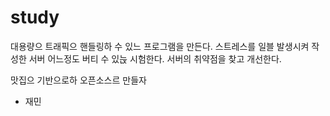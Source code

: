 # study
대용량으 트래픽으 핸들링하 수 있느 프로그램을 만든다.
스트레스를 일블 발생시켜 작성한 서버 어느정도 버티 수 있늕 시험한다.
서버의 취약점을 찾고 개선한다. 

맛집으 기반으로하 오픈소스르 만들자 


- 재민
